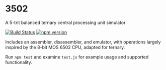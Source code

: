 # 3502

A 5-trit balanced ternary central processing unit simulator

[![Build Status](https://travis-ci.org/thirdcoder/cpu3502.svg?branch=master)](https://travis-ci.org/thirdcoder/cpu3502)
[![npm version](https://badge.fury.io/js/cpu3502.svg)](http://badge.fury.io/js/cpu3502)

Includes an assembler, disassembler, and emulator, with operations largely inspired
by the 8-bit MOS 6502 CPU, adapted for ternary.

Run `npm test` and examine `test.js` for example usage and supported functionality.
